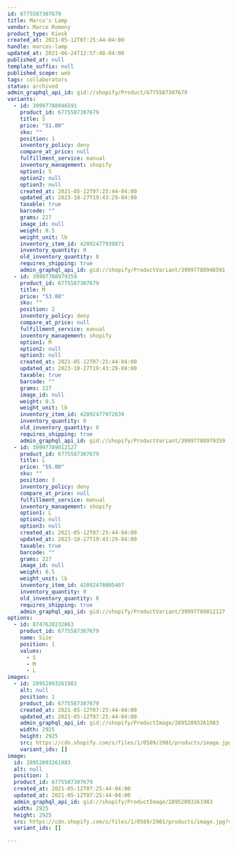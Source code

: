 ```yaml
---
id: 6775587307679
title: Marco's Lamp
vendor: Marco Romeny
product_type: Kiosk
created_at: 2021-05-12T07:25:44-04:00
handle: marcos-lamp
updated_at: 2021-06-24T12:57:48-04:00
published_at: null
template_suffix: null
published_scope: web
tags: collaborators
status: archived
admin_graphql_api_id: gid://shopify/Product/6775587307679
variants:
  - id: 39997788946591
    product_id: 6775587307679
    title: S
    price: "51.00"
    sku: ""
    position: 1
    inventory_policy: deny
    compare_at_price: null
    fulfillment_service: manual
    inventory_management: shopify
    option1: S
    option2: null
    option3: null
    created_at: 2021-05-12T07:25:44-04:00
    updated_at: 2023-10-27T19:43:29-04:00
    taxable: true
    barcode: ""
    grams: 227
    image_id: null
    weight: 0.5
    weight_unit: lb
    inventory_item_id: 42092477939871
    inventory_quantity: 0
    old_inventory_quantity: 0
    requires_shipping: true
    admin_graphql_api_id: gid://shopify/ProductVariant/39997788946591
  - id: 39997788979359
    product_id: 6775587307679
    title: M
    price: "53.00"
    sku: ""
    position: 2
    inventory_policy: deny
    compare_at_price: null
    fulfillment_service: manual
    inventory_management: shopify
    option1: M
    option2: null
    option3: null
    created_at: 2021-05-12T07:25:44-04:00
    updated_at: 2023-10-27T19:43:29-04:00
    taxable: true
    barcode: ""
    grams: 227
    image_id: null
    weight: 0.5
    weight_unit: lb
    inventory_item_id: 42092477972639
    inventory_quantity: 0
    old_inventory_quantity: 0
    requires_shipping: true
    admin_graphql_api_id: gid://shopify/ProductVariant/39997788979359
  - id: 39997789012127
    product_id: 6775587307679
    title: L
    price: "55.00"
    sku: ""
    position: 3
    inventory_policy: deny
    compare_at_price: null
    fulfillment_service: manual
    inventory_management: shopify
    option1: L
    option2: null
    option3: null
    created_at: 2021-05-12T07:25:44-04:00
    updated_at: 2023-10-27T19:43:29-04:00
    taxable: true
    barcode: ""
    grams: 227
    image_id: null
    weight: 0.5
    weight_unit: lb
    inventory_item_id: 42092478005407
    inventory_quantity: 0
    old_inventory_quantity: 0
    requires_shipping: true
    admin_graphql_api_id: gid://shopify/ProductVariant/39997789012127
options:
  - id: 8747628232863
    product_id: 6775587307679
    name: Size
    position: 1
    values:
      - S
      - M
      - L
images:
  - id: 28952093261983
    alt: null
    position: 1
    product_id: 6775587307679
    created_at: 2021-05-12T07:25:44-04:00
    updated_at: 2021-05-12T07:25:44-04:00
    admin_graphql_api_id: gid://shopify/ProductImage/28952093261983
    width: 2925
    height: 2925
    src: https://cdn.shopify.com/s/files/1/0589/2901/products/image.jpg?v=1620818744
    variant_ids: []
image:
  id: 28952093261983
  alt: null
  position: 1
  product_id: 6775587307679
  created_at: 2021-05-12T07:25:44-04:00
  updated_at: 2021-05-12T07:25:44-04:00
  admin_graphql_api_id: gid://shopify/ProductImage/28952093261983
  width: 2925
  height: 2925
  src: https://cdn.shopify.com/s/files/1/0589/2901/products/image.jpg?v=1620818744
  variant_ids: []

---
```


